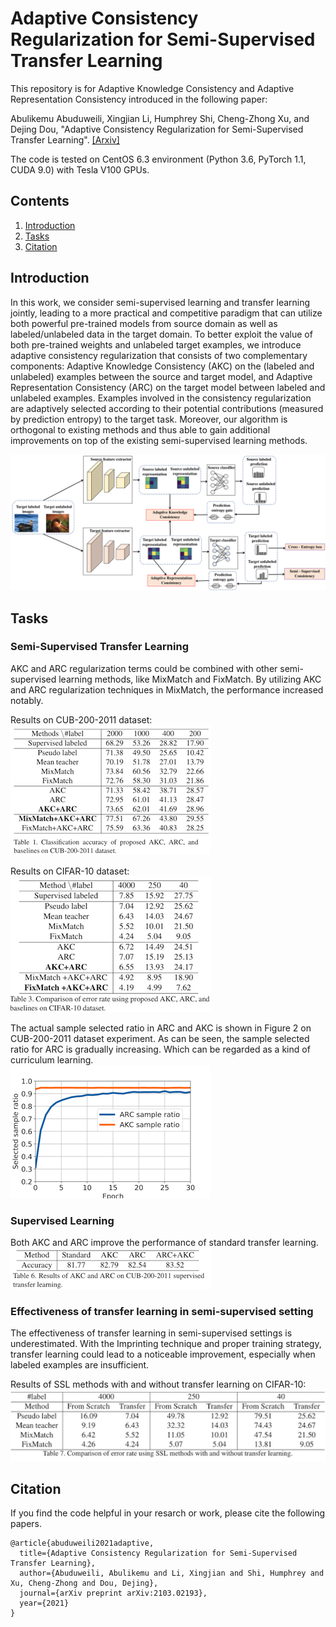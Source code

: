 # Adaptive Consistency Regularization for Semi-Supervised Transfer Learning

This repository is for Adaptive Knowledge Consistency and Adaptive Representation Consistency introduced in the following paper:

Abulikemu Abuduweili, Xingjian Li, Humphrey Shi, Cheng-Zhong Xu, and Dejing Dou, 
"Adaptive Consistency Regularization for Semi-Supervised Transfer Learning". [[Arxiv]](https://arxiv.org/abs/2103.02193) 

The code is  tested on CentOS 6.3 environment (Python 3.6, PyTorch 1.1, CUDA 9.0) with Tesla V100 GPUs.

## Contents
1. [Introduction](#Introduction)
2. [Tasks](#Tasks)
3. [Citation](#citation)


## Introduction
In this work, we consider semi-supervised learning and transfer learning jointly, 
leading to a more practical and competitive paradigm that can utilize both powerful pre-trained models from source domain as well as labeled/unlabeled data in the target domain. 
To better exploit the value of both pre-trained weights and unlabeled target examples, we introduce adaptive consistency regularization that consists of two complementary components: 
Adaptive Knowledge Consistency (AKC) on the (labeled and unlabeled) examples between the source and target model, 
and Adaptive Representation Consistency (ARC) on the target model between labeled and unlabeled examples. 
Examples involved in the consistency regularization are adaptively selected according to their potential contributions (measured by prediction entropy) to
the target task.  Moreover, our algorithm is orthogonal to existing methods and thus able to gain additional improvements on top of the existing semi-supervised learning methods.

![model](figs/model.png)

## Tasks
### Semi-Supervised Transfer Learning 
AKC and ARC regularization terms could be combined with other semi-supervised learning methods, 
like MixMatch and FixMatch. By utilizing AKC and ARC regularization techniques in MixMatch, the performance increased notably.

Results on CUB-200-2011 dataset:  
![cub200](figs/cub200.png)

Results on CIFAR-10 dataset:  
![cifar10](figs/cifar10.png)

The actual sample selected ratio in ARC and AKC is shown in Figure 2 on CUB-200-2011 dataset experiment. 
As can be seen, the sample selected ratio for ARC is gradually increasing. Which can be regarded as a kind of curriculum learning.  
![sample_ratio](figs/sample_ratio.png)

### Supervised Learning 
Both AKC and ARC improve the performance of standard transfer learning.    
![supervised](figs/supervised.png)

### Effectiveness of transfer learning in semi-supervised setting
The effectiveness of transfer learning in semi-supervised settings is underestimated. 
With the Imprinting technique and proper training strategy, transfer learning could lead to a noticeable improvement, especially when labeled examples are insufficient.

Results of SSL methods with and without transfer learning on CIFAR-10:  
![tf_ssl](figs/tf_ssl.png)  


## Citation
If you find the code helpful in your resarch or work, please cite the following papers.
```
@article{abuduweili2021adaptive,
  title={Adaptive Consistency Regularization for Semi-Supervised Transfer Learning},
  author={Abuduweili, Abulikemu and Li, Xingjian and Shi, Humphrey and Xu, Cheng-Zhong and Dou, Dejing},
  journal={arXiv preprint arXiv:2103.02193},
  year={2021}
}
```
